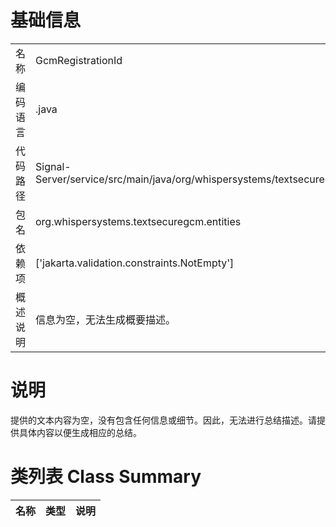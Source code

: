 # 基础信息

|      |      |
|------|------|
| 名称 | GcmRegistrationId |
| 编码语言 | .java |
| 代码路径 | Signal-Server/service/src/main/java/org/whispersystems/textsecuregcm/entities/GcmRegistrationId.java |
| 包名 | org.whispersystems.textsecuregcm.entities |
| 依赖项 | ['jakarta.validation.constraints.NotEmpty'] |
| 概述说明 | 信息为空，无法生成概要描述。 |

# 说明

提供的文本内容为空，没有包含任何信息或细节。因此，无法进行总结描述。请提供具体内容以便生成相应的总结。

# 类列表 Class Summary

| 名称   | 类型  | 说明 |
|-------|------|-------------|




